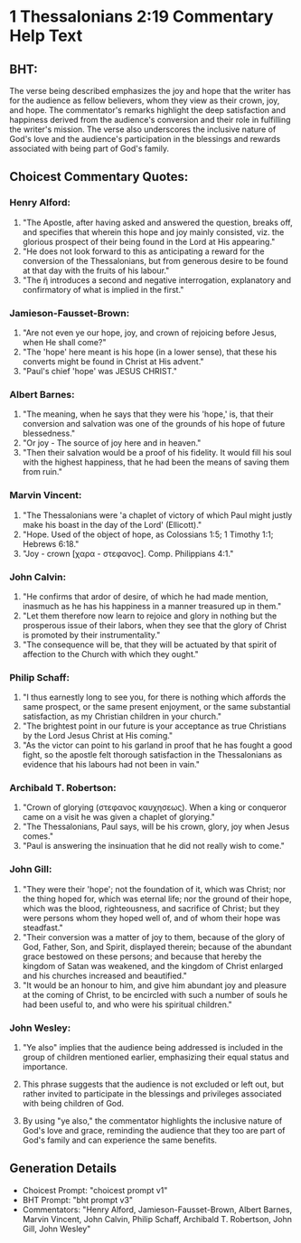 # 1 Thessalonians 2:19 Commentary Help Text

## BHT:
The verse being described emphasizes the joy and hope that the writer has for the audience as fellow believers, whom they view as their crown, joy, and hope. The commentator's remarks highlight the deep satisfaction and happiness derived from the audience's conversion and their role in fulfilling the writer's mission. The verse also underscores the inclusive nature of God's love and the audience's participation in the blessings and rewards associated with being part of God's family.

## Choicest Commentary Quotes:
### Henry Alford:
1. "The Apostle, after having asked and answered the question, breaks off, and specifies that wherein this hope and joy mainly consisted, viz. the glorious prospect of their being found in the Lord at His appearing."
2. "He does not look forward to this as anticipating a reward for the conversion of the Thessalonians, but from generous desire to be found at that day with the fruits of his labour."
3. "The ἤ introduces a second and negative interrogation, explanatory and confirmatory of what is implied in the first."

### Jamieson-Fausset-Brown:
1. "Are not even ye our hope, joy, and crown of rejoicing before Jesus, when He shall come?"
2. "The 'hope' here meant is his hope (in a lower sense), that these his converts might be found in Christ at His advent."
3. "Paul's chief 'hope' was JESUS CHRIST."

### Albert Barnes:
1. "The meaning, when he says that they were his 'hope,' is, that their conversion and salvation was one of the grounds of his hope of future blessedness."
2. "Or joy - The source of joy here and in heaven."
3. "Then their salvation would be a proof of his fidelity. It would fill his soul with the highest happiness, that he had been the means of saving them from ruin."

### Marvin Vincent:
1. "The Thessalonians were 'a chaplet of victory of which Paul might justly make his boast in the day of the Lord' (Ellicott)."
2. "Hope. Used of the object of hope, as Colossians 1:5; 1 Timothy 1:1; Hebrews 6:18."
3. "Joy - crown [χαρα - στεφανος]. Comp. Philippians 4:1."

### John Calvin:
1. "He confirms that ardor of desire, of which he had made mention, inasmuch as he has his happiness in a manner treasured up in them."
2. "Let them therefore now learn to rejoice and glory in nothing but the prosperous issue of their labors, when they see that the glory of Christ is promoted by their instrumentality."
3. "The consequence will be, that they will be actuated by that spirit of affection to the Church with which they ought."

### Philip Schaff:
1. "I thus earnestly long to see you, for there is nothing which affords the same prospect, or the same present enjoyment, or the same substantial satisfaction, as my Christian children in your church."
2. "The brightest point in our future is your acceptance as true Christians by the Lord Jesus Christ at His coming."
3. "As the victor can point to his garland in proof that he has fought a good fight, so the apostle felt thorough satisfaction in the Thessalonians as evidence that his labours had not been in vain."

### Archibald T. Robertson:
1. "Crown of glorying (στεφανος καυχησεως). When a king or conqueror came on a visit he was given a chaplet of glorying." 
2. "The Thessalonians, Paul says, will be his crown, glory, joy when Jesus comes." 
3. "Paul is answering the insinuation that he did not really wish to come."

### John Gill:
1. "They were their 'hope'; not the foundation of it, which was Christ; nor the thing hoped for, which was eternal life; nor the ground of their hope, which was the blood, righteousness, and sacrifice of Christ; but they were persons whom they hoped well of, and of whom their hope was steadfast."
2. "Their conversion was a matter of joy to them, because of the glory of God, Father, Son, and Spirit, displayed therein; because of the abundant grace bestowed on these persons; and because that hereby the kingdom of Satan was weakened, and the kingdom of Christ enlarged and his churches increased and beautified."
3. "It would be an honour to him, and give him abundant joy and pleasure at the coming of Christ, to be encircled with such a number of souls he had been useful to, and who were his spiritual children."

### John Wesley:
1. "Ye also" implies that the audience being addressed is included in the group of children mentioned earlier, emphasizing their equal status and importance.

2. This phrase suggests that the audience is not excluded or left out, but rather invited to participate in the blessings and privileges associated with being children of God.

3. By using "ye also," the commentator highlights the inclusive nature of God's love and grace, reminding the audience that they too are part of God's family and can experience the same benefits.


## Generation Details
- Choicest Prompt: "choicest prompt v1"
- BHT Prompt: "bht prompt v3"
- Commentators: "Henry Alford, Jamieson-Fausset-Brown, Albert Barnes, Marvin Vincent, John Calvin, Philip Schaff, Archibald T. Robertson, John Gill, John Wesley"
